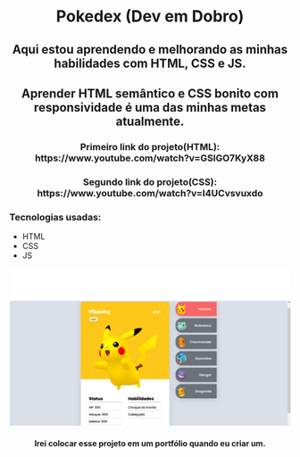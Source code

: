 <h1 align="center">Pokedex (Dev em Dobro) </h1>

<h2 align="center">Aqui estou aprendendo e melhorando as minhas habilidades com HTML, CSS e JS.</h2>

<h2 align="center">Aprender HTML semântico e CSS bonito com responsividade é uma das minhas metas atualmente.</h2>

<h3 align="center">Primeiro link do projeto(HTML): https://www.youtube.com/watch?v=GSlGO7KyX88</h3>

<h3 align="center">Segundo link do projeto(CSS): https://www.youtube.com/watch?v=I4UCvsvuxdo</h3>

<h3>Tecnologias usadas:</h3>

- HTML
- CSS
- JS

![img1](src/imagens/img1.png)

<h4 align="center">Irei colocar esse projeto em um portfólio quando eu criar um.</h4>